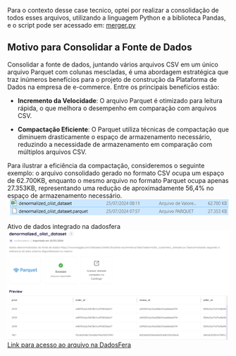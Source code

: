 Para o contexto desse case tecnico, optei por  realizar a consolidação de todos esses arquivos, utilizando  a linguagem Python e a biblioteca Pandas, e o script pode ser acessado em:
[merger.py](merger.py)

## Motivo para Consolidar a Fonte de Dados

Consolidar a fonte de dados, juntando vários arquivos CSV em um único arquivo Parquet com colunas mescladas, é uma abordagem estratégica que traz inúmeros benefícios para o projeto de construção da Plataforma de Dados na empresa de e-commerce. Entre os principais benefícios estão:

- **Incremento da Velocidade**: O arquivo Parquet é otimizado para leitura rápida, o que melhora o desempenho em comparação com arquivos CSV.

- **Compactação Eficiente**: O Parquet utiliza técnicas de compactação que diminuem drasticamente o espaço de armazenamento necessário, reduzindo a necessidade de armazenamento em comparação com múltiplos arquivos CSV.

Para ilustrar a eficiência da compactação, consideremos o seguinte exemplo: o arquivo consolidado gerado no formato CSV ocupa um espaço de 62.700KB, enquanto o mesmo arquivo no formato Parquet ocupa apenas 27.353KB, representando uma redução de aproximadamente 56,4% no espaço de armazenamento necessário.
![alt text](image.png)




Ativo de dados integrado na dadosfera
![alt text](image-1.png)
[Link para acesso ao arquivo na DadosFera](https://app.dadosfera.ai/pt-BR/collect/import-files/d6c5e72d-b68b-4173-8969-09b1e20541a4)

